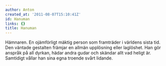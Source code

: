 ```yaml
---
author: Anton
created_at: '2011-08-07T15:10:41Z'
id: Hanuman
links: {}
title: Hanuman
---
```


Hämnaren. En ojämförligt mäktig person som framträder i världens sista tid. Den väntade gestalten
främjar en allmän upplösning eller laglöshet. Han gör anspråk på all dyrkan, hädar andra gudar och
skändar allt vad heligt är. Samtidigt vållar han sina egna troende svårt lidande.
